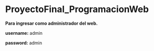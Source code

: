 # ProyectoFinal_ProgramacionWeb

**Para ingresar como administrador del web.**

**username:** admin

**password:** admin
